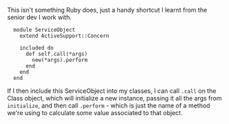 This isn't something Ruby does, just a handy shortcut I learnt from the senior dev I work with.

      module ServiceObject
        extend ActiveSupport::Concern
      
        included do
          def self.call(*args)
            new(*args).perform
          end
        end
      end

If I then include this ServiceObject into my classes, I can call `.call` on the Class object, which will initialize a new instance, passing it all the args from `initialize`, and then call `.perform` - which is just the name of a method we're using to calculate some value associated to that object.
